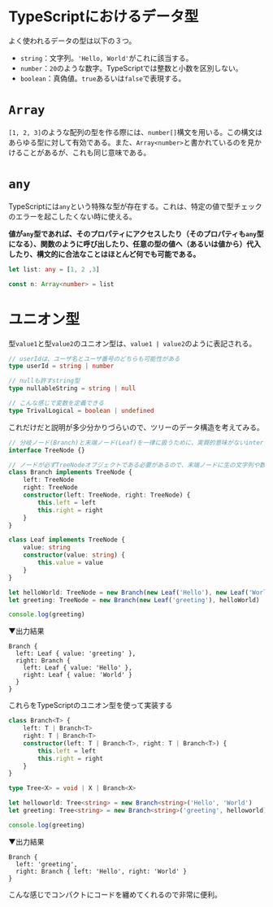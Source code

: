 # TypeScriptにおけるデータ型

よく使われるデータの型は以下の３つ。

* `string`：文字列。`'Hello, World'`がこれに該当する。
* `number`：`20`のような数字。TypeScriptでは整数と小数を区別しない。
* `boolean`：真偽値。`true`あるいは`false`で表現する。

# `Array`

`[1, 2, 3]`のような配列の型を作る際には、`number[]`構文を用いる。この構文はあらゆる型に対して有効である。また、`Array<number>`と書かれているのを見かけることがあるが、これも同じ意味である。

# `any`

TypeScriptには`any`という特殊な型が存在する。これは、特定の値で型チェックのエラーを起こしたくない時に使える。

**値が`any`型であれば、そのプロパティにアクセスしたり（そのプロパティも`any`型になる）、関数のように呼び出したり、任意の型の値へ（あるいは値から）代入したり、構文的に合法なことはほとんど何でも可能である。**

```ts
let list: any = [1, 2 ,3]

const n: Array<number> = list 
```

# ユニオン型

型`value1`と型`value2`のユニオン型は、`value1 | value2`のように表記される。

```ts
// userIdは、ユーザ名とユーザ番号のどちらも可能性がある
type userId = string | number

// nullも許すstring型
type nullableString = string | null

// こんな感じで変数を定義できる
type TrivalLogical = boolean | undefined
```

これだけだと説明が多少分かりづらいので、ツリーのデータ構造を考えてみる。

```ts
// 分岐ノード(Branch)と末端ノード(Leaf)を一律に扱うために、実質的意味がないinterfaceであるTreeNodeを導入している
interface TreeNode {}

// ノードが必ずTreeNodeオブジェクトである必要があるので、末端ノードに生の文字列や数値を扱うことができない
class Branch implements TreeNode {
    left: TreeNode
    right: TreeNode
    constructor(left: TreeNode, right: TreeNode) {
        this.left = left
        this.right = right
    }
}

class Leaf implements TreeNode {
    value: string
    constructor(value: string) {
        this.value = value
    }
}

let helloWorld: TreeNode = new Branch(new Leaf('Hello'), new Leaf('World'))
let greeting: TreeNode = new Branch(new Leaf('greeting'), helloWorld)

console.log(greeting)
```

▼出力結果

```
Branch {
  left: Leaf { value: 'greeting' },
  right: Branch {
    left: Leaf { value: 'Hello' },
    right: Leaf { value: 'World' }
  }
}
```

これらをTypeScriptのユニオン型を使って実装する

```ts
class Branch<T> {
    left: T | Branch<T>
    right: T | Branch<T>
    constructor(left: T | Branch<T>, right: T | Branch<T>) {
        this.left = left
        this.right = right
    }
}

type Tree<X> = void | X | Branch<X>

let helloworld: Tree<string> = new Branch<string>('Hello', 'World')
let greeting: Tree<string> = new Branch<string>('greeting', helloworld)

console.log(greeting)
```

▼出力結果

```
Branch {
  left: 'greeting',
  right: Branch { left: 'Hello', right: 'World' }
}
```

こんな感じでコンパクトにコードを纏めてくれるので非常に便利。